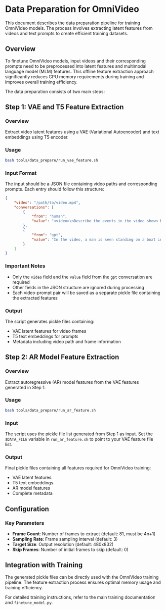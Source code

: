 # Data Preparation for OmniVideo

This document describes the data preparation pipeline for training OmniVideo models. The process involves extracting latent features from videos and text prompts to create efficient training datasets.

## Overview

To finetune OmniVideo models, input videos and their corresponding prompts need to be preprocessed into latent features and multimodal language model (MLM) features. This offline feature extraction approach significantly reduces GPU memory requirements during training and improves overall training efficiency.

The data preparation consists of two main steps:

## Step 1: VAE and T5 Feature Extraction

### Overview
Extract video latent features using a VAE (Variational Autoencoder) and text embeddings using T5 encoder.

### Usage
```bash
bash tools/data_prepare/run_vae_feature.sh
```

### Input Format
The input should be a JSON file containing video paths and corresponding prompts. Each entry should follow this structure:

```json
{
    "video": "/path/to/video.mp4",
    "conversations": [
        {
            "from": "human",
            "value": "<video>\nDescribe the events in the video shown by these frames in at least three sentences."
        },
        {
            "from": "gpt",
            "value": "In the video, a man is seen standing on a boat in the middle of the ocean. He is wearing a black jacket and a black cap. The man is holding a walkie-talkie in his hand and appears to be speaking into it. The ocean is calm with small waves, and the sky is overcast. The man seems to be communicating with someone on the boat or on the shore. The video captures the serene environment of the ocean and the man's interaction with the walkie-talkie."
        }
    ]
}
```

### Important Notes
- Only the `video` field and the `value` field from the `gpt` conversation are required
- Other fields in the JSON structure are ignored during processing
- Each video-prompt pair will be saved as a separate pickle file containing the extracted features

### Output
The script generates pickle files containing:
- VAE latent features for video frames
- T5 text embeddings for prompts
- Metadata including video path and frame information

## Step 2: AR Model Feature Extraction

### Overview
Extract autoregressive (AR) model features from the VAE features generated in Step 1.

### Usage
```bash
bash tools/data_prepare/run_ar_feature.sh
```

### Input
The script uses the pickle file list generated from Step 1 as input. Set the `$DATA_FILE` variable in `run_ar_feature.sh` to point to your VAE feature file list.

### Output
Final pickle files containing all features required for OmniVideo training:
- VAE latent features
- T5 text embeddings  
- AR model features
- Complete metadata

## Configuration

### Key Parameters
- **Frame Count**: Number of frames to extract (default: 81, must be 4n+1)
- **Sampling Rate**: Frame sampling interval (default: 3)
- **Target Size**: Output resolution (default: 480x832)
- **Skip Frames**: Number of initial frames to skip (default: 0)

## Integration with Training

The generated pickle files can be directly used with the OmniVideo training pipeline. The feature extraction process ensures optimal memory usage and training efficiency.

For detailed training instructions, refer to the main training documentation and `finetune_model.py`.
